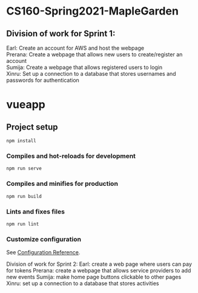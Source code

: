 # CS160-Spring2021-MapleGarden

## Division of work for Sprint 1:
Earl: Create an account for AWS and host the webpage<br/>
Prerana: Create a webpage that allows new users to create/register an account<br/>
Sumija: Create a webpage that allows registered users to login<br/>
Xinru: Set up a connection to a database that stores usernames and passwords for authentication<br/>




# vueapp

## Project setup
```
npm install
```

### Compiles and hot-reloads for development
```
npm run serve
```

### Compiles and minifies for production
```
npm run build
```

### Lints and fixes files
```
npm run lint
```

### Customize configuration
See [Configuration Reference](https://cli.vuejs.org/config/).

Division of work for Sprint 2:
Earl: create a web page where users can pay for tokens
Prerana: create a webpage that allows service providers to add new events
Sumija: make home page buttons clickable to other pages
Xinru: set up a connection to a database that stores activities


